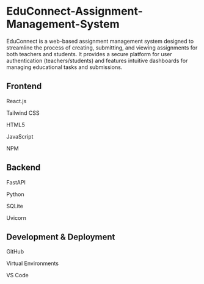 # EduConnect-Assignment-Management-System
EduConnect is a web-based assignment management system designed to streamline the process of creating, submitting, and viewing assignments for both teachers and students. It provides a secure platform for user authentication (teachers/students) and features intuitive dashboards for managing educational tasks and submissions.
## Frontend
React.js

Tailwind CSS

HTML5

JavaScript

NPM

## Backend
FastAPI

Python

SQLite

Uvicorn

## Development & Deployment
GitHub

Virtual Environments

VS Code
